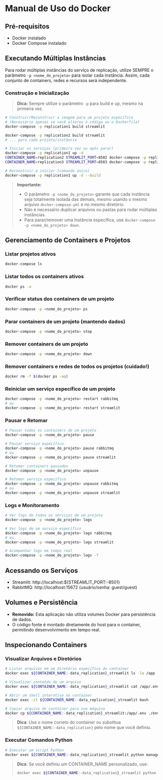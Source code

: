 # Manual de Uso do Docker

## Pré-requisitos

- Docker instalado
- Docker Compose instalado

## Executando Múltiplas Instâncias

Para rodar múltiplas instâncias do serviço de replicação, utilize SEMPRE o parâmetro `-p <nome_do_projeto>` para isolar cada instância. Assim, cada conjunto de containers, redes e recursos será independente.

### Construção e Inicialização

> **Dica:** Sempre utilize o parâmetro `-p` para build e up, mesmo na primeira vez.

```bash
# Construir/Reconstruir a imagem para um projeto específico
# (Necessário apenas se você alterou o código ou o Dockerfile)
docker-compose -p replication1 build streamlit

docker-compose -p replication2 build streamlit
# ... para cada projeto/instância

# Iniciar os serviços (primeira vez ou após parar)
docker-compose -p replication1 up -d
CONTAINER_NAME=replication2 STREAMLIT_PORT=8502 docker-compose -p replication2 up -d
CONTAINER_NAME=replication3 STREAMLIT_PORT=8503 docker-compose -p replication3 up -d

# Reconstruir e iniciar (comando único)
docker-compose -p replication1 up -d --build
```

> **Importante:**
> - O parâmetro `-p <nome_do_projeto>` garante que cada instância seja totalmente isolada das demais, mesmo usando o mesmo arquivo `docker-compose.yml` e no mesmo diretório.
> - Não é necessário duplicar arquivos ou pastas para rodar múltiplas instâncias.
> - Para parar/remover uma instância específica, use `docker-compose -p <nome_do_projeto> down`.

## Gerenciamento de Containers e Projetos

### Listar projetos ativos
```bash
docker-compose ls
```

### Listar todos os containers ativos
```bash
docker ps -a
```

### Verificar status dos containers de um projeto
```bash
docker-compose -p <nome_do_projeto> ps
```

### Parar containers de um projeto (mantendo dados)
```bash
docker-compose -p <nome_do_projeto> stop
```

### Remover containers de um projeto
```bash
docker-compose -p <nome_do_projeto> down
```

### Remover containers e redes de todos os projetos (cuidado!)
```bash
docker rm -f $(docker ps -aq)
```

### Reiniciar um serviço específico de um projeto
```bash
docker-compose -p <nome_do_projeto> restart rabbitmq
# ou
docker-compose -p <nome_do_projeto> restart streamlit
```

### Pausar e Retomar
```bash
# Pausar todos os containers de um projeto
docker-compose -p <nome_do_projeto> pause

# Pausar serviço específico
docker-compose -p <nome_do_projeto> pause rabbitmq
# ou
docker-compose -p <nome_do_projeto> pause streamlit

# Retomar containers pausados
docker-compose -p <nome_do_projeto> unpause

# Retomar serviço específico
docker-compose -p <nome_do_projeto> unpause rabbitmq
# ou
docker-compose -p <nome_do_projeto> unpause streamlit
```

### Logs e Monitoramento
```bash
# Ver logs de todos os serviços de um projeto
docker-compose -p <nome_do_projeto> logs

# Ver logs de um serviço específico
docker-compose -p <nome_do_projeto> logs rabbitmq
# ou
docker-compose -p <nome_do_projeto> logs streamlit

# Acompanhar logs em tempo real
docker-compose -p <nome_do_projeto> logs -f
```

## Acessando os Serviços

- Streamlit: http://localhost:${STREAMLIT_PORT:-8501}
- RabbitMQ: http://localhost:15672 (usuário/senha: guest/guest)

## Volumes e Persistência

- **Removido:** Esta aplicação não utiliza volumes Docker para persistência de dados.
- O código fonte é montado diretamente do host para o container, permitindo desenvolvimento em tempo real.

## Inspecionando Containers

### Visualizar Arquivos e Diretórios

```bash
# Listar arquivos em um diretório específico do container
docker exec ${CONTAINER_NAME:-data_replication}_streamlit ls -la /app

# Visualizar conteúdo de um arquivo
docker exec ${CONTAINER_NAME:-data_replication}_streamlit cat /app/.env

# Abrir um shell interativo no container
docker exec -it ${CONTAINER_NAME:-data_replication}_streamlit bash

# Copiar arquivo do container para sua máquina
docker cp ${CONTAINER_NAME:-data_replication}_streamlit:/app/.env ./env_backup
```

> **Dica**: Use o nome correto do container ou substitua `${CONTAINER_NAME:-data_replication}` pelo nome que você definiu. 

### Executar Comandos Python

```bash
# Executar um script Python
docker exec ${CONTAINER_NAME:-data_replication}_streamlit python manager.py
```

> **Dica**: Se você definiu um CONTAINER_NAME personalizado, use:
> ```bash
> docker exec ${CONTAINER_NAME:-data_replication}_streamlit python manager.py
> ``` 